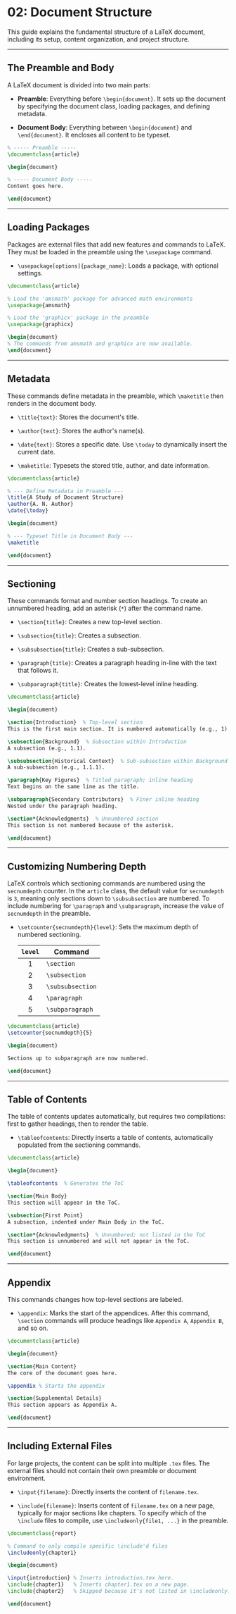 # 02: Document Structure

This guide explains the fundamental structure of a LaTeX document, including its setup, content organization, and project structure.

---

## The Preamble and Body

A LaTeX document is divided into two main parts:

- **Preamble**: Everything before `\begin{document}`. It sets up the document by specifying the document class, loading packages, and defining metadata.

- **Document Body**: Everything between `\begin{document}` and `\end{document}`. It encloses all content to be typeset.

```latex
% ----- Preamble -----
\documentclass{article}

\begin{document}

% ----- Document Body -----
Content goes here.

\end{document}
```

---

## Loading Packages

Packages are external files that add new features and commands to LaTeX. They must be loaded in the preamble using the `\usepackage` command.

- `\usepackage[options]{package_name}`: Loads a package, with optional settings.

```latex
\documentclass{article}

% Load the 'amsmath' package for advanced math environments
\usepackage{amsmath}

% Load the 'graphicx' package in the preamble
\usepackage{graphicx}

\begin{document}
% The commands from amsmath and graphicx are now available.
\end{document}
```

---

## Metadata

These commands define metadata in the preamble, which `\maketitle` then renders in the document body.

- `\title{text}`: Stores the document's title.

- `\author{text}`: Stores the author's name(s).

- `\date{text}`: Stores a specific date. Use `\today` to dynamically insert the current date.
 
- `\maketitle`: Typesets the stored title, author, and date information. 

```latex
\documentclass{article}

% --- Define Metadata in Preamble ---
\title{A Study of Document Structure}
\author{A. N. Author}
\date{\today}

\begin{document}

% --- Typeset Title in Document Body ---
\maketitle

\end{document}
```

---

## Sectioning

These commands format and number section headings. To create an unnumbered heading, add an asterisk (`*`) after the command name.

- `\section{title}`: Creates a new top-level section.
  
- `\subsection{title}`: Creates a subsection.
  
- `\subsubsection{title}`: Creates a sub-subsection.
  
- `\paragraph{title}`: Creates a paragraph heading in-line with the text that follows it. 
  
- `\subparagraph{title}`: Creates the lowest-level inline heading.

```latex
\documentclass{article}

\begin{document}

\section{Introduction}  % Top-level section
This is the first main section. It is numbered automatically (e.g., 1).

\subsection{Background}  % Subsection within Introduction
A subsection (e.g., 1.1).

\subsubsection{Historical Context}  % Sub-subsection within Background
A sub-subsection (e.g., 1.1.1).

\paragraph{Key Figures}  % Titled paragraph; inline heading
Text begins on the same line as the title.

\subparagraph{Secondary Contributors}  % Finer inline heading
Nested under the paragraph heading.

\section*{Acknowledgments}  % Unnumbered section
This section is not numbered because of the asterisk.

\end{document}
```

---

## Customizing Numbering Depth

LaTeX controls which sectioning commands are numbered using the `secnumdepth` counter. In the `article` class, the default value for `secnumdepth` is `3`, meaning only sections down to `\subsubsection` are numbered. To include numbering for `\paragraph` and `\subparagraph`, increase the value of `secnumdepth` in the preamble.

- `\setcounter{secnumdepth}{level}`: Sets the maximum depth of numbered sectioning.
  
  | `level` | Command          |
  | :-----: | ---------------- |
  |    1    | `\section`       |
  |    2    | `\subsection`    |
  |    3    | `\subsubsection` |
  |    4    | `\paragraph`     |
  |    5    | `\subparagraph`  |

```latex
\documentclass{article}
\setcounter{secnumdepth}{5}

\begin{document}

Sections up to subparagraph are now numbered.

\end{document}
```

---

## Table of Contents

The table of contents updates automatically, but requires two compilations: first to gather headings, then to render the table.

- `\tableofcontents`: Directly inserts a table of contents, automatically populated from the sectioning commands.

```latex
\documentclass{article}

\begin{document}

\tableofcontents  % Generates the ToC

\section{Main Body}
This section will appear in the ToC.

\subsection{First Point}
A subsection, indented under Main Body in the ToC.

\section*{Acknowledgments}  % Unnumbered; not listed in the ToC
This section is unnumbered and will not appear in the ToC.

\end{document}
```

---

## Appendix

This commands changes how top-level sections are labeled.

- `\appendix`: Marks the start of the appendices. After this command, `\section` commands will produce headings like `Appendix A`, `Appendix B`, and so on.

```latex
\documentclass{article}

\begin{document}

\section{Main Content}
The core of the document goes here.

\appendix % Starts the appendix

\section{Supplemental Details}
This section appears as Appendix A.

\end{document}
```

---

## Including External Files

For large projects, the content can be split into multiple `.tex` files. The external files should not contain their own preamble or document environment.

- `\input{filename}`: Directly inserts the content of `filename.tex`.

- `\include{filename}`: Inserts content of `filename.tex` on a new page, typically for major sections like chapters. To specify which of the `\include` files to compile, use `\includeonly{file1, ...}` in the preamble.

```latex
\documentclass{report}

% Command to only compile specific \include'd files
\includeonly{chapter1}

\begin{document}

\input{introduction} % Inserts introduction.tex here.
\include{chapter1}   % Inserts chapter1.tex on a new page.
\include{chapter2}   % Skipped because it's not listed in \includeonly.

\end{document}
```
